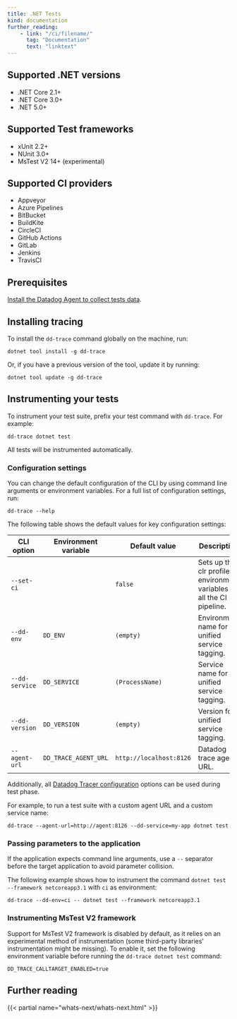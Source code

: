 ```yaml
---
title: .NET Tests
kind: documentation
further_reading:
    - link: "/ci/filename/"
      tag: "Documentation"
      text: "linktext"
---
```


## Supported .NET versions

* .NET Core 2.1+
* .NET Core 3.0+
* .NET 5.0+

## Supported Test frameworks

* xUnit 2.2+
* NUnit 3.0+
* MsTest V2 14+ (experimental)

## Supported CI providers

* Appveyor
* Azure Pipelines
* BitBucket
* BuildKite
* CircleCI
* GitHub Actions
* GitLab
* Jenkins
* TravisCI

## Prerequisites

[Install the Datadog Agent to collect tests data][1].

## Installing tracing

To install the `dd-trace` command globally on the machine, run:

```
dotnet tool install -g dd-trace
```

Or, if you have a previous version of the tool, update it by running:

```
dotnet tool update -g dd-trace
```

## Instrumenting your tests

To instrument your test suite, prefix your test command with `dd-trace`. For example:

```
dd-trace dotnet test
```

All tests will be instrumented automatically.

### Configuration settings

You can change the default configuration of the CLI by using command line arguments or environment variables. For a full list of configuration settings, run:

```
dd-trace --help
```

The following table shows the default values for key configuration settings:


| CLI option                     | Environment variable          | Default value            | Description                                                             |
|--------------------------------|--------------------------------|-------------------------|-------------------------------------------------------------------------|
| `--set-ci`                     |                                | `false`                 | Sets up the clr profiler environment variables for all the CI pipeline. |
| `--dd-env`                     | `DD_ENV`                       | `(empty)`               | Environment name for unified service tagging.                       |
| `--dd-service`                 | `DD_SERVICE`                   | `(ProcessName)`         | Service name for unified service tagging.                           |
| `--dd-version`                 | `DD_VERSION`                   | `(empty)`               | Version for unified service tagging.                                |
| `--agent-url`                  | `DD_TRACE_AGENT_URL`           | `http://localhost:8126` | Datadog trace agent URL.                                                |

Additionally, all [Datadog Tracer configuration][2] options can be used during test phase. 

For example, to run a test suite with a custom agent URL and a custom service name:

```
dd-trace --agent-url=http://agent:8126 --dd-service=my-app dotnet test
```

### Passing parameters to the application

If the application expects command line arguments, use a `--` separator before the target application to avoid parameter collision.

The following example shows how to instrument the command `dotnet test --framework netcoreapp3.1` with `ci` as environment:

```
dd-trace --dd-env=ci -- dotnet test --framework netcoreapp3.1
```

### Instrumenting MsTest V2 framework

Support for MsTest V2 framework is disabled by default, as it relies on an experimental method of instrumentation (some third-party libraries' instrumentation might be missing). To enable it, set the following environment variable before running the `dd-trace dotnet test` command:

```
DD_TRACE_CALLTARGET_ENABLED=true
```

## Further reading

{{< partial name="whats-next/whats-next.html" >}}


[1]: /continuous_integration/setup_tests/agent/
[2]: /tracing/setup_overview/setup/dotnet-core/?tab=windows#configuration
